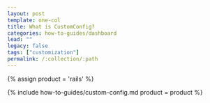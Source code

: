 ```yaml
---
layout: post
template: one-col
title: What is CustomConfig?
categories: how-to-guides/dashboard
lead: ""
legacy: false
tags: ["customization"]
permalink: /:collection/:path
---
```


{% assign product = 'rails' %}

{% include how-to-guides/custom-config.md product = product %}